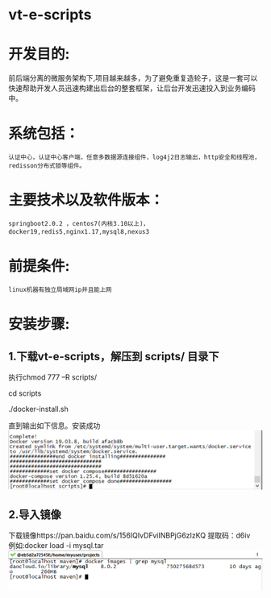 # vt-e-scripts
# 开发目的:  
前后端分离的微服务架构下,项目越来越多，为了避免重复造轮子，这是一套可以快速帮助开发人员迅速构建出后台的整套框架，让后台开发迅速投入到业务编码中。

# 系统包括：   
    认证中心，认证中心客户端，任意多数据源连接组件，log4j2日志输出，http安全和线程池，redisson分布式锁等组件。
 
# 主要技术以及软件版本：  
    springboot2.0.2 ，centos7(内核3.10以上)，docker19,redis5,nginx1.17,mysql8,nexus3
    
# 前提条件:   
    linux机器有独立局域网ip并且能上网
    
# 安装步骤:   
## 1.下载vt-e-scripts，解压到 scripts/ 目录下

执行chmod 777 –R scripts/

cd scripts

./docker-install.sh

直到输出如下信息。安装成功   
![](https://github.com/snake4/vt-picture/blob/master/1.png)

## 2.导入镜像  
下载镜像https://pan.baidu.com/s/156IQIvDFviINBPjG6zIzKQ
提取码：d6iv   
例如:docker load -i mysql.tar   
![](https://github.com/snake4/vt-picture/blob/master/2.png)

